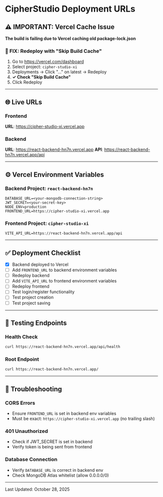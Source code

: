 # CipherStudio Deployment URLs

## ⚠️ IMPORTANT: Vercel Cache Issue

**The build is failing due to Vercel caching old package-lock.json**

### 🔧 FIX: Redeploy with "Skip Build Cache"

1. Go to https://vercel.com/dashboard
2. Select project: `cipher-studio-xi`
3. Deployments → Click "..." on latest → Redeploy
4. **✓ Check "Skip Build Cache"**
5. Click Redeploy

---

## 🌐 Live URLs

### Frontend
**URL**: https://cipher-studio-xi.vercel.app

### Backend
**URL**: https://react-backend-hn7n.vercel.app
**API**: https://react-backend-hn7n.vercel.app/api

---

## ⚙️ Vercel Environment Variables

### Backend Project: `react-backend-hn7n`

```env
DATABASE_URL=<your-mongodb-connection-string>
JWT_SECRET=<your-secret-key>
NODE_ENV=production
FRONTEND_URL=https://cipher-studio-xi.vercel.app
```

### Frontend Project: `cipher-studio-xi`

```env
VITE_API_URL=https://react-backend-hn7n.vercel.app/api
```

---

## ✅ Deployment Checklist

- [x] Backend deployed to Vercel
- [ ] Add `FRONTEND_URL` to backend environment variables
- [ ] Redeploy backend
- [ ] Add `VITE_API_URL` to frontend environment variables
- [ ] Redeploy frontend
- [ ] Test login/register functionality
- [ ] Test project creation
- [ ] Test project saving

---

## 🧪 Testing Endpoints

### Health Check
```bash
curl https://react-backend-hn7n.vercel.app/api/health
```

### Root Endpoint
```bash
curl https://react-backend-hn7n.vercel.app/
```

---

## 🐛 Troubleshooting

### CORS Errors
- Ensure `FRONTEND_URL` is set in backend env variables
- Must be exact: `https://cipher-studio-xi.vercel.app` (no trailing slash)

### 401 Unauthorized
- Check if JWT_SECRET is set in backend
- Verify token is being sent from frontend

### Database Connection
- Verify `DATABASE_URL` is correct in backend env
- Check MongoDB Atlas whitelist (allow 0.0.0.0/0)

---

Last Updated: October 28, 2025


